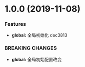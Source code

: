 # 1.0.0 (2019-11-08)


### Features

* **global:** 全局初始化 dec3813


### BREAKING CHANGES

* **global:** 全局初始配置改变



